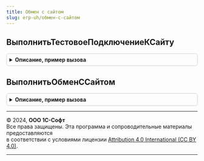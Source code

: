 ```yaml
---
title: Обмен с сайтом
slug: erp-uh/обмен-с-сайтом
---
```



## ВыполнитьТестовоеПодключениеКСайту
<details style="margin: 1em 0; padding: 0.5em; border: 1px solid #ccc; border-radius: 6px;">

<summary style="font-weight: bold; cursor: pointer;">Описание, пример вызова</summary>

```bsl

// Возвращает результат тестового подключения к сайту.
//
// Параметры:
//  НастройкиПодключения - структура - Адрес сайта, пользователь и пароль
//  ТекстСообщения - строка - текстовое сообщение об ошибках
// Возвращаемое значение:
//  Успешно - булево - результат подключения к сайту.
//
Функция ВыполнитьТестовоеПодключениеКСайту(НастройкиПодключения, ТекстСообщения) Экспорт
```

Пример вызова
```bsl
Результат = ОбменССайтом.ВыполнитьТестовоеПодключениеКСайту(НастройкиПодключения, ТекстСообщения) 
```
</details>

## ВыполнитьОбменССайтом
<details style="margin: 1em 0; padding: 0.5em; border: 1px solid #ccc; border-radius: 6px;">

<summary style="font-weight: bold; cursor: pointer;">Описание, пример вызова</summary>

```bsl

// Выполняет запуск обмена с сайтом.
//
// Параметры:
//  Параметры - Структура - настройки и данные для обмена.
//  РезультатОбмена - Структура - результат обмена товарами и заказами.
//  ТаблицаИнформации - ТаблицаЗначений - таблица, хранящая лог обмена.
//
Процедура ВыполнитьОбменССайтом(Параметры, РезультатОбмена, ТаблицаИнформации) Экспорт
```

Пример вызова
```bsl
ОбменССайтом.ВыполнитьОбменССайтом(Параметры, РезультатОбмена, ТаблицаИнформации) 
```
</details>

---

© 2024, **ООО 1С-Софт**  
Все права защищены. Эта программа и сопроводительные материалы предоставляются  
в соответствии с условиями лицензии [Attribution 4.0 International (CC BY 4.0)](https://creativecommons.org/licenses/by/4.0/legalcode).

---
